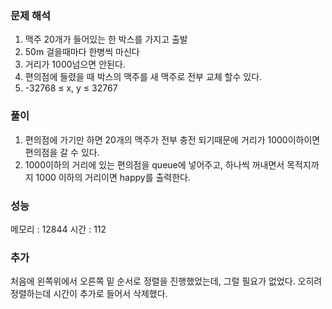 ### 문제 해석
1. 맥주 20개가 들어있는 한 박스를 가지고 출발
2. 50m 걸을때마다 한병씩 마신다
3. 거리가 1000넘으면 안된다.
4. 편의점에 들렸을 때 박스의 맥주를 새 맥주로 전부 교체 할수 있다.
5. -32768 ≤ x, y ≤ 32767

### 풀이
1. 편의점에 가기만 하면 20개의 맥주가 전부 충전 되기때문에 거리가 1000이하이면 편의점을 갈 수 있다.
2. 1000이하의 거리에 있는 편의점을 queue에 넣어주고, 하나씩 꺼내면서 목적지까지 1000 이하의 거리이면 happy를 출력한다.

### 성능
메모리 : 12844 시간 : 112

### 추가
처음에 왼쪽위에서 오른쪽 밑 순서로 정렬을 진행했었는데, 그럴 필요가 없었다. 오히려 정렬하는데 시간이 추가로 들어서 삭제했다.